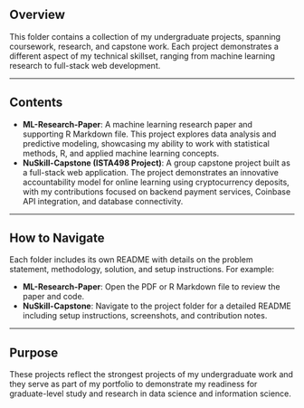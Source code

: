 <h2>Overview</h2>
<p>
This folder contains a collection of my undergraduate projects, spanning coursework, research, and capstone work. 
Each project demonstrates a different aspect of my technical skillset, ranging from machine learning research to 
full-stack web development. 
</p>

<hr>

<h2>Contents</h2>
<ul>
  <li><b>ML-Research-Paper</b>: A machine learning research paper and supporting R Markdown file. This project explores data analysis and predictive modeling, showcasing my ability to work with statistical methods, R, and applied machine learning concepts.</li>
  <li><b>NuSkill-Capstone (ISTA498 Project)</b>: A group capstone project built as a full-stack web application. The project demonstrates an innovative accountability model for online learning using cryptocurrency deposits, with my contributions focused on backend payment services, Coinbase API integration, and database connectivity.</li>
</ul>

<hr>

<h2>How to Navigate</h2>
<p>
Each folder includes its own README with details on the problem statement, methodology, solution, and setup instructions. 
For example:
</p>
<ul>
  <li><b>ML-Research-Paper</b>: Open the PDF or R Markdown file to review the paper and code.</li>
  <li><b>NuSkill-Capstone</b>: Navigate to the project folder for a detailed README including setup instructions, screenshots, and contribution notes.</li>
</ul>

<hr>

<h2>Purpose</h2>
<p>
These projects reflect the strongest projects of my undergraduate work and they serve as part of my portfolio to demonstrate my readiness for graduate-level study and research in data science and information science.
</p>
